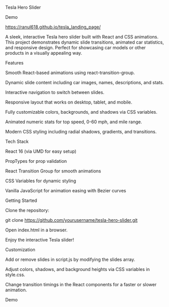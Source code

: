 Tesla Hero Slider

Demo

https://ranul618.github.io/tesla_landing_page/

A sleek, interactive Tesla hero slider built with React and CSS animations. This project demonstrates dynamic slide transitions, animated car statistics, and responsive design. Perfect for showcasing car models or other products in a visually appealing way.

Features

Smooth React-based animations using react-transition-group.

Dynamic slide content including car images, names, descriptions, and stats.

Interactive navigation to switch between slides.

Responsive layout that works on desktop, tablet, and mobile.

Fully customizable colors, backgrounds, and shadows via CSS variables.

Animated numeric stats for top speed, 0-60 mph, and mile range.

Modern CSS styling including radial shadows, gradients, and transitions.

Tech Stack

React 16 (via UMD for easy setup)

PropTypes for prop validation

React Transition Group for smooth animations

CSS Variables for dynamic styling

Vanilla JavaScript for animation easing with Bezier curves

Getting Started

Clone the repository:

git clone https://github.com/yourusername/tesla-hero-slider.git


Open index.html in a browser.

Enjoy the interactive Tesla slider!

Customization

Add or remove slides in script.js by modifying the slides array.

Adjust colors, shadows, and background heights via CSS variables in style.css.

Change transition timings in the React components for a faster or slower animation.

Demo
